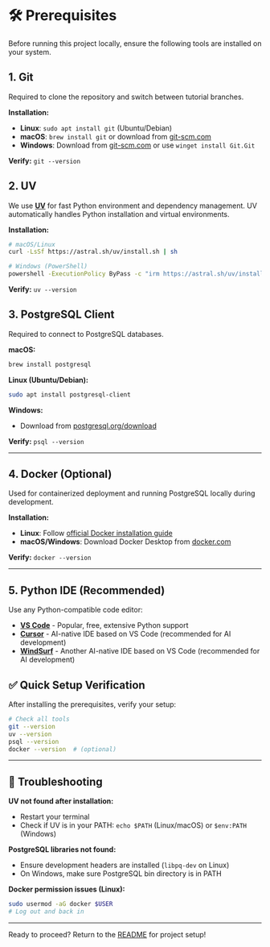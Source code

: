# 🛠️ Prerequisites

Before running this project locally, ensure the following tools are installed on your system.

## 1. Git

Required to clone the repository and switch between tutorial branches.

**Installation:**

- **Linux**: `sudo apt install git` (Ubuntu/Debian)
- **macOS**: `brew install git` or download from [git-scm.com](https://git-scm.com/downloads)
- **Windows**: Download from [git-scm.com](https://git-scm.com/downloads) or use `winget install Git.Git`

**Verify:** `git --version`

## 2. UV

We use [**UV**](https://github.com/astral-sh/uv) for fast Python environment and dependency management. UV automatically handles Python installation and virtual environments.

**Installation:**

```bash
# macOS/Linux
curl -LsSf https://astral.sh/uv/install.sh | sh

# Windows (PowerShell)
powershell -ExecutionPolicy ByPass -c "irm https://astral.sh/uv/install.ps1 | iex"
```

**Verify:** `uv --version`

## 3. PostgreSQL Client

Required to connect to PostgreSQL databases.

**macOS:**

```bash
brew install postgresql
```

**Linux (Ubuntu/Debian):**

```bash
sudo apt install postgresql-client
```

**Windows:**

- Download from [postgresql.org/download](https://www.postgresql.org/download/windows/)

**Verify:** `psql --version`

---

## 4. Docker (Optional)

Used for containerized deployment and running PostgreSQL locally during development.

**Installation:**

- **Linux**: Follow [official Docker installation guide](https://docs.docker.com/engine/install/)
- **macOS/Windows**: Download Docker Desktop from [docker.com](https://www.docker.com/get-started)

**Verify:** `docker --version`

---

## 5. Python IDE (Recommended)

Use any Python-compatible code editor:

- **[VS Code](https://code.visualstudio.com/)** - Popular, free, extensive Python support
- **[Cursor](https://www.cursor.com/)** - AI-native IDE based on VS Code (recommended for AI development)
- **[WindSurf](https://windsurf.com/)** - Another AI-native IDE based on VS Code (recommended for AI development)

## ✅ Quick Setup Verification

After installing the prerequisites, verify your setup:

```bash
# Check all tools
git --version
uv --version
psql --version
docker --version  # (optional)
```

---

## 🔧 Troubleshooting

**UV not found after installation:**

- Restart your terminal
- Check if UV is in your PATH: `echo $PATH` (Linux/macOS) or `$env:PATH` (Windows)

**PostgreSQL libraries not found:**

- Ensure development headers are installed (`libpq-dev` on Linux)
- On Windows, make sure PostgreSQL bin directory is in PATH

**Docker permission issues (Linux):**

```bash
sudo usermod -aG docker $USER
# Log out and back in
```

---

Ready to proceed? Return to the [README](../README.md#installation) for project setup!
